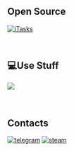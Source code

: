 <div align="left">
  
##  Open Source
  
[![iTasks](https://github-readme-stats.vercel.app/api/pin/?username=greedeks&repo=gtweak&border_color=FF0A57&bg_color=00000000&title_color=FF0A57&text_color=8B949E&icon_color=FF0A57)](https://github.com/greedeks/gtweak)

</br>

## 💻Use Stuff
 <img src="https://skillicons.dev/icons?i=cs,cpp,java,dotnet,html,css,js,py,php,mysql,sqlite,powershell,visualstudio,vscode,idea,androidstudio,ai,ps"/>
 
</div>
</br>
</br>

## Contacts

[![telegram](https://img.shields.io/badge/Telegram-1DA1F2?style=for-the-badge&logo=telegram&logoColor=white)](https://t.me/Greedeks)
[![steam](https://img.shields.io/badge/STEAM-042430?style=for-the-badge&logo=steam&logoColor=white)](https://steamcommunity.com/id/greedeks/)


